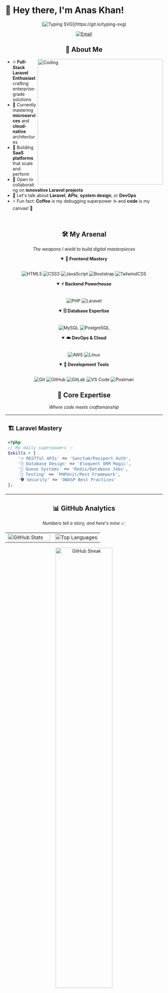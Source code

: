 
# 👋 Hey there, I'm Anas Khan!

<div align="center">
  
[![Typing SVG](https://readme-typing-svg.demolab.com?font=Fira+Code&weight=600&size=28&pause=1000&color=00D9FF&center=true&vCenter=true&width=600&lines=Full-Stack+Laravel+Developer;Building+Scalable+Web+Solutions;Coffee+%2B+Code+%3D+Magic+%E2%98%95;Welcome+to+my+Digital+Space!)](https://git.io/typing-svg)

<p align="center">
  <a href="mailto:anaskhan14082@gmail.com">
    <img src="https://img.shields.io/badge/📫_Let's_Connect-FF6B6B?style=for-the-badge&logoColor=white" alt="Email"/>
  </a>
</p>

</div>


<div align="center">

## 🚀 About Me

</div>

<img align="right" alt="Coding" width="400" src="https://raw.githubusercontent.com/abhisheknaiidu/abhisheknaiidu/master/code.gif">

- 🔥 **Full-Stack Laravel Enthusiast** crafting enterprise-grade solutions
- 🚀 Currently mastering **microservices** and **cloud-native** architectures  
- 🌱 Building **SaaS platforms** that scale and perform
- 🤝 Open to collaborating on **innovative Laravel projects**
- 💬 Let's talk about **Laravel**, **APIs**, **system design**, or **DevOps**
- ⚡ Fun fact: **Coffee** is my debugging superpower ☕ and **code** is my canvas! 🎨

<br clear="both"/>


<div align="center">

## 🛠️ My Arsenal

*The weapons I wield to build digital masterpieces*

</div>
<div align="center">
<details open>
<summary><b>🎨 Frontend Mastery</b></summary>
<br>

![HTML5](https://img.shields.io/badge/HTML5-E34F26?style=for-the-badge&logo=html5&logoColor=white)
![CSS3](https://img.shields.io/badge/CSS3-1572B6?style=for-the-badge&logo=css3&logoColor=white)
![JavaScript](https://img.shields.io/badge/JavaScript-F7DF1E?style=for-the-badge&logo=javascript&logoColor=black)
![Bootstrap](https://img.shields.io/badge/Bootstrap-563D7C?style=for-the-badge&logo=bootstrap&logoColor=white)
![TailwindCSS](https://img.shields.io/badge/Tailwind_CSS-38B2AC?style=for-the-badge&logo=tailwind-css&logoColor=white)

</details>

<details open>
<summary><b>⚡ Backend Powerhouse</b></summary>
<br>

![PHP](https://img.shields.io/badge/PHP-777BB4?style=for-the-badge&logo=php&logoColor=white)
![Laravel](https://img.shields.io/badge/Laravel-FF2D20?style=for-the-badge&logo=laravel&logoColor=white)

</details>

<details open>
<summary><b>🗄️ Database Expertise</b></summary>
<br>

![MySQL](https://img.shields.io/badge/MySQL-00000F?style=for-the-badge&logo=mysql&logoColor=white)
![PostgreSQL](https://img.shields.io/badge/PostgreSQL-316192?style=for-the-badge&logo=postgresql&logoColor=white)

</details>

<details open>
<summary><b>☁️ DevOps & Cloud</b></summary>
<br>

![AWS](https://img.shields.io/badge/Amazon_AWS-232F3E?style=for-the-badge&logo=amazon-aws&logoColor=white)
![Linux](https://img.shields.io/badge/Linux-FCC624?style=for-the-badge&logo=linux&logoColor=black)

</details>

<details open>
<summary><b>🔧 Development Tools</b></summary>
<br>

![Git](https://img.shields.io/badge/Git-F05032?style=for-the-badge&logo=git&logoColor=white)
![GitHub](https://img.shields.io/badge/GitHub-100000?style=for-the-badge&logo=github&logoColor=white)
![GitLab](https://img.shields.io/badge/GitLab-FCA326?style=for-the-badge&logo=gitlab&logoColor=white)
![VS Code](https://img.shields.io/badge/VS_Code-007ACC?style=for-the-badge&logo=visual-studio-code&logoColor=white)
![Postman](https://img.shields.io/badge/Postman-FF6C37?style=for-the-badge&logo=postman&logoColor=white)

</details>
</div>

<div align="center">

## 🎯 Core Expertise

*Where code meets craftsmanship*

</div>

<table align="center">
<tr>
<td width="50%" valign="top">

### 🏗️ **Laravel Mastery**
```php
<?php
// My daily superpowers ✨
$skills = [
    '🔥 RESTful APIs' => 'Sanctum/Passport Auth',
    '🗄️ Database Design' => 'Eloquent ORM Magic',
    '🔄 Queue Systems' => 'Redis/Database Jobs',
    '🧪 Testing' => 'PHPUnit/Pest Framework',
    '🛡️ Security' => 'OWASP Best Practices'
];
```

</td>
</tr>
</table>


<div align="center">

## 📊 GitHub Analytics

*Numbers tell a story, and here's mine* 📈

</div>

<div align="center">
<table>
<tr>
<td width="50%">

<img src="https://github-readme-stats.vercel.app/api?username=anaskhan0102&show_icons=true&theme=tokyonight&hide_border=true&count_private=true" alt="GitHub Stats" width="100%"/>

</td>
<td width="50%">

<img src="https://github-readme-stats.vercel.app/api/top-langs/?username=anaskhan0102&layout=compact&theme=tokyonight&hide_border=true" alt="Top Languages" width="100%"/>

</td>
</tr>
</table>
</div>

<div align="center">

<img src="https://github-readme-streak-stats.herokuapp.com/?user=anaskhan0102&theme=tokyonight&hide_border=true" alt="GitHub Streak" width="60%"/>

</div>


<div align="center">

## 🏆 GitHub Trophies

<img src="https://github-profile-trophy.vercel.app/?username=anaskhan0102&theme=tokyonight&no-frame=true&row=1&column=7" alt="GitHub Trophies"/>

</div>


<div align="center">

## 📈 Contribution Graph

<img src="https://github-readme-activity-graph.vercel.app/graph?username=anaskhan0102&bg_color=1a1b27&color=38bdae&line=70a5fd&point=bf91f3&area=true&hide_border=true" alt="Contribution Graph"/>

</div>


<div align="center">


<div align="center">

## 💡 Philosophy & Interests

*Beyond the code*

</div>

<table align="center">
<tr>
<td align="center" width="33%">

### 🎯 **Development Philosophy**
*"Clean code is not written by following a set of rules. You don't become a software craftsman by learning a list of heuristics. Professionalism and craftsmanship come from values that drive disciplines."*

</td>
<td align="center" width="33%">

### 🏏 **Life Beyond Code**
- **Cricket Enthusiast** 🏏 - Strategic thinking on & off the field
- **Tech Explorer** 🔍 - Always learning new technologies
- **Problem Solver** 🧩 - Love tackling complex challenges

</td>
<td align="center" width="33%">

### ☕ **Daily Fuel**
- **Coffee Connoisseur** - Premium beans for premium code
- **Continuous Learner** - Tech blogs, docs, and courses
- **Community Builder** - Sharing knowledge and helping others

</td>
</tr>
</table>


<div align="center">

## 🤝 Let's Connect & Collaborate

*Ready to build something amazing together?*

<br>

[![Email](https://img.shields.io/badge/Email-D14836?style=for-the-badge&logo=gmail&logoColor=white&labelColor=D14836)](mailto:anaskhan14082@gmail.com)
[![LinkedIn](https://img.shields.io/badge/LinkedIn-0077B5?style=for-the-badge&logo=linkedin&logoColor=white&labelColor=0077B5)](www.linkedin.com/in/anas-khan-6a279a381/)
[![Portfolio](https://img.shields.io/badge/Portfolio-FF6B6B?style=for-the-badge&logo=google-chrome&logoColor=white&labelColor=FF6B6B)]([https://your-portfolio.com](https://anaskhan-pf.vercel.app/))
[![WhatsApp](https://img.shields.io/badge/WhatsApp-25D366?style=for-the-badge&logo=whatsapp&logoColor=white&labelColor=25D366)](https://wa.me/+923140821938)

<br><br>

**🎯 Available for:** Freelance Projects | Full-time Opportunities | Open Source Collaboration

</div>


<div align="center">


### *"Code is poetry written in logic, and every bug is just a plot twist!"* ✨

<img src="https://capsule-render.vercel.app/api?type=waving&color=gradient&height=100&section=footer&animation=twinkling"/>

</div>

---

<div align="center">
<sub>💝 Crafted with passion by <strong>Anas Khan</strong> | ⭐ Star my repos if you like my work!</sub>
</div>
